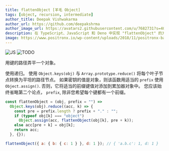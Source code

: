 ```yaml
---
title: flattenObject [羊毛 Object]
tags: [object, recursion, intermediate]
author_title: Deepak Vishwakarma
author_url: https://github.com/deepakshrma
author_image_url: https://avatars2.githubusercontent.com/u/7682731?s=400
description: 在 TypeScript、JavaScript 和 Deno 中实现 "flattenObject" 的方法。
image: https://www.positronx.io/wp-content/uploads/2018/11/positronx-banner-1152-1.jpg
---
```


![JS](https://img.shields.io/badge/supports-javascript-yellow.svg?style=flat-square)
![TODO](https://img.shields.io/badge///TODO-blue.svg?style=flat-square)

用键的路径弄平一个对象。

使用递归。
使用 `Object.keys(obj)` 与 `Array.prototype.reduce()` 将每个叶子节点转换为平坦的路径节点。
如果密钥的值是对象，则该函数用适当的 `prefix` 使用 `Object.assign()`.
否则，它将适当的前缀键值对添加到累加器对象中。
您应该始终省略第二个论点， `prefix`, 除非您希望每个键都有一个前缀。

```js
const flattenObject = (obj, prefix = "") =>
  Object.keys(obj).reduce((acc, k) => {
    const pre = prefix.length ? prefix + "." : "";
    if (typeof obj[k] === "object")
      Object.assign(acc, flattenObject(obj[k], pre + k));
    else acc[pre + k] = obj[k];
    return acc;
  }, {});
```

```js
flattenObject({ a: { b: { c: 1 } }, d: 1 }); // { 'a.b.c': 1, d: 1 }
```
